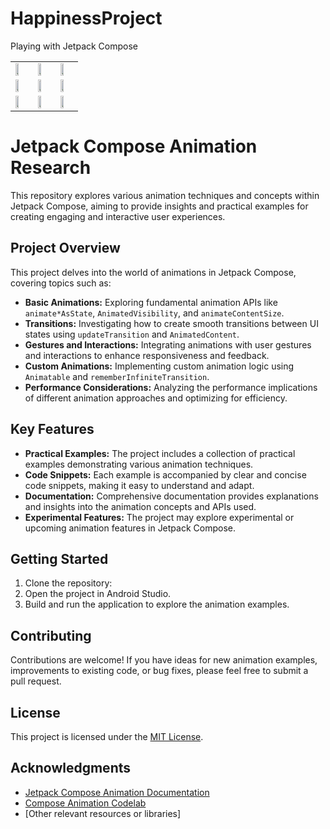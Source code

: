 # HappinessProject
Playing with Jetpack Compose

<table>
  <tr>
    <td><img src="https://github.com/user-attachments/assets/0700b5fe-3fdc-427e-bab0-10e79fbfed1d" width="50%"></td>
    <td><img src="https://github.com/user-attachments/assets/1614bb2a-fa93-43b2-9157-81b82d35427a" width="50%"></td>
    <td><img src="https://github.com/user-attachments/assets/eca0e0ce-fbc1-43c1-b655-5beb97b814fd" width="50%"></td>
  </tr>
  <tr>
    <td><img src="https://github.com/user-attachments/assets/5e59c68f-8ed7-41e8-b8d4-ebd2950d89d9" width="50%"></td>
    <td><img src="https://github.com/user-attachments/assets/8ff2e030-6c26-4fb1-939a-dea16834715a" width="50%"></td>
    <td><img src="https://github.com/user-attachments/assets/8e0270d6-b8d6-48d0-834c-1831d947d27f" width="50%"></td>
  </tr>
  <tr>
    <td><img src="https://github.com/user-attachments/assets/cae6570b-6ad8-4c51-9976-50a21fe4ff06" width="50%"></td>
    <td><img src="https://github.com/user-attachments/assets/76068eae-cc7c-4e66-b95e-4bc1d52ed321" width="50%"></td>
    <td><img src="https://github.com/user-attachments/assets/eb7a2297-0803-4b81-8559-36e8c87969c3" width="50%"></td>
  </tr>
</table>


# Jetpack Compose Animation Research

This repository explores various animation techniques and concepts within Jetpack Compose, aiming to provide insights and practical examples for creating engaging and interactive user experiences.

## Project Overview

This project delves into the world of animations in Jetpack Compose, covering topics such as:

* **Basic Animations:** Exploring fundamental animation APIs like `animate*AsState`, `AnimatedVisibility`, and `animateContentSize`.
* **Transitions:** Investigating how to create smooth transitions between UI states using `updateTransition` and `AnimatedContent`.
* **Gestures and Interactions:** Integrating animations with user gestures and interactions to enhance responsiveness and feedback.
* **Custom Animations:** Implementing custom animation logic using `Animatable` and `rememberInfiniteTransition`.
* **Performance Considerations:** Analyzing the performance implications of different animation approaches and optimizing for efficiency.

## Key Features

* **Practical Examples:** The project includes a collection of practical examples demonstrating various animation techniques.
* **Code Snippets:** Each example is accompanied by clear and concise code snippets, making it easy to understand and adapt.
* **Documentation:** Comprehensive documentation provides explanations and insights into the animation concepts and APIs used.
* **Experimental Features:** The project may explore experimental or upcoming animation features in Jetpack Compose.

## Getting Started

1. Clone the repository:
2. Open the project in Android Studio.
3. Build and run the application to explore the animation examples.

## Contributing

Contributions are welcome! If you have ideas for new animation examples, improvements to existing code, or bug fixes, please feel free to submit a pull request.

## License

This project is licensed under the [MIT License](LICENSE).

## Acknowledgments

* [Jetpack Compose Animation Documentation](https://developer.android.com/jetpack/compose/animation)
* [Compose Animation Codelab](https://developer.android.com/codelabs/jetpack-compose-animation)
* [Other relevant resources or libraries]


